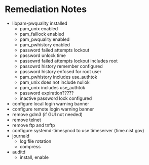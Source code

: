 # Remediation Notes

- libpam-pwquality installed
  - pam_unix enabled
  - pam_faillock enabled
  - pam_pwquality enabled
  - pam_pwhistory enabled
  - password failed attempts lockout
  - password unlock time
  - passowrd failed attempts lockout includes root
  - passowrd history remember configured
  - password history enfosed for root user
  - pam_pwhistory includes use_authtok
  - pam_unix does not include nullok
  - pam_unix includes use_authtok
  - password expiration?????
  - inactive password lock configured
- configure local login warning banner
- configure remote login warning banner
- remove gdm3 (if GUI not needed)
- remove telnet
- remove ftp and tnftp
- configure systemd-timesyncd to use timeserver (time.nist.gov)
- journald
  - log file rotation
  - compress
- auditd
  - install, enable
